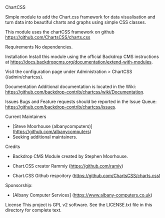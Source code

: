 ChartCSS

Simple module to add the Chart.css framework for data visualisation and turn
data into beautiful charts and graphs using simple CSS classes.

This module uses the chartCSS framework on github https://github.com/ChartsCSS/charts.css

Requirements
No dependencies.

Installation
Install this module using the official Backdrop CMS instructions at https://docs.backdropcms.org/documentation/extend-with-modules.

Visit the configuration page under Administration > ChartCSS (/admin/chartcss).

Documentation
Additional documentation is located in the Wiki: https://github.com/backdrop-contrib/chartcss/wiki/Documentation.

Issues
Bugs and Feature requests should be reported in the Issue Queue: https://github.com/backdrop-contrib/chartcss/issues.

Current Maintainers
- [Steve Moorhouse (albanycomputers)] (https://github.com/albanycomputers)
- Seeking additional maintainers.

Credits
- Backdrop CMS Module created by Stephen Moorhouse.

- Chart.CSS creator Rammiy (https://github.com/ramiy)
- Chart.CSS Github respoitory (https://github.com/ChartsCSS/charts.css)

Sponsorship:
 - [Albany Computer Services] (https://www.albany-computers.co.uk)

License
This project is GPL v2 software. See the LICENSE.txt file in this directory for complete text.
